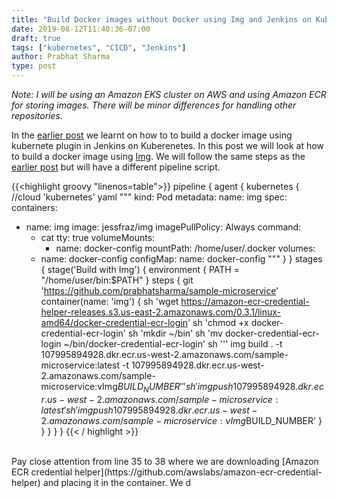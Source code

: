 ```yaml
---
title: "Build Docker images without Docker using Img and Jenkins on Kubernetes"
date: 2019-08-12T11:40:36-07:00
draft: true
tags: ["kubernetes", "CICD", "Jenkins"]
author: Prabhat Sharma
type: post
---
```


<i>Note: I will be using an Amazon EKS cluster on AWS and using Amazon ECR for storing images. There will be minor differences for handling other repositories.</i>

In the [earlier post](../build-docker-images-without-docker-using-kaniko-jenkins-and-k8s) we learnt on how to to build a docker image using kubernete plugin in Jenkins on Kuberenetes. In this post we will look at how to build a docker image using [Img](https://github.com/genuinetools/img). We will follow the same steps as the [earlier post](../build-docker-images-without-docker-using-kaniko-jenkins-and-k8s) but will have a different pipeline script. 


{{<highlight groovy "linenos=table">}}
pipeline {
  agent {
    kubernetes {
      //cloud 'kubernetes'
      yaml """
kind: Pod
metadata:
  name: img
spec:
  containers:
  - name: img
    image: jessfraz/img
    imagePullPolicy: Always
    command:
    - cat
    tty: true
    volumeMounts:
      - name: docker-config
        mountPath: /home/user/.docker
  volumes:
    - name: docker-config
      configMap:
        name: docker-config
"""
    }
  }
  stages {
    stage('Build with Img') {
      environment {
        PATH = "/home/user/bin:$PATH"
      }
      steps {
        git 'https://github.com/prabhatsharma/sample-microservice'
        container(name: 'img') {
            sh 'wget https://amazon-ecr-credential-helper-releases.s3.us-east-2.amazonaws.com/0.3.1/linux-amd64/docker-credential-ecr-login'
            sh 'chmod +x docker-credential-ecr-login'
            sh 'mkdir ~/bin'
            sh 'mv docker-credential-ecr-login ~/bin/docker-credential-ecr-login'
            sh '''
            img build . -t 107995894928.dkr.ecr.us-west-2.amazonaws.com/sample-microservice:latest -t 107995894928.dkr.ecr.us-west-2.amazonaws.com/sample-microservice:vImg$BUILD_NUMBER
            '''
            sh ' img push 107995894928.dkr.ecr.us-west-2.amazonaws.com/sample-microservice:latest'
            sh ' img push 107995894928.dkr.ecr.us-west-2.amazonaws.com/sample-microservice:vImg$BUILD_NUMBER'
        }
      }
    }
  }
}
{{< / highlight >}}

<br>
Pay close attention from line 35 to 38 where we are downloading [Amazon ECR credential helper](https://github.com/awslabs/amazon-ecr-credential-helper) and placing it in the container. We d